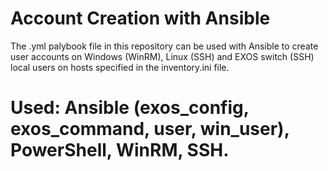 # Account Creation with Ansible
The .yml palybook file in this repository can be used with Ansible to create user accounts on Windows (WinRM), Linux (SSH) and EXOS switch (SSH) local users on hosts specified in the inventory.ini file.
# Used: Ansible (exos_config, exos_command, user, win_user), PowerShell, WinRM, SSH.
